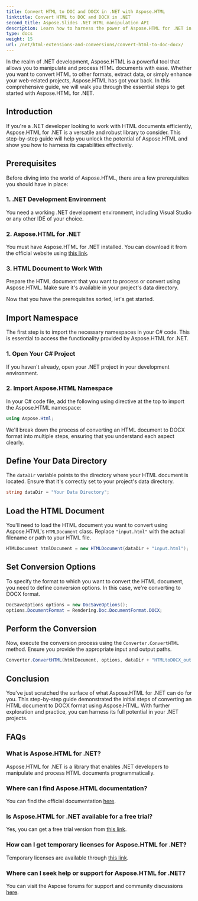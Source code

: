 ```yaml
---
title: Convert HTML to DOC and DOCX in .NET with Aspose.HTML
linktitle: Convert HTML to DOC and DOCX in .NET
second_title: Aspose.Slides .NET HTML manipulation API
description: Learn how to harness the power of Aspose.HTML for .NET in this step-by-step guide. Convert HTML to DOCX effortlessly and level up your .NET projects. Get started today!
type: docs
weight: 15
url: /net/html-extensions-and-conversions/convert-html-to-doc-docx/
---
```


In the realm of .NET development, Aspose.HTML is a powerful tool that allows you to manipulate and process HTML documents with ease. Whether you want to convert HTML to other formats, extract data, or simply enhance your web-related projects, Aspose.HTML has got your back. In this comprehensive guide, we will walk you through the essential steps to get started with Aspose.HTML for .NET.

## Introduction

If you're a .NET developer looking to work with HTML documents efficiently, Aspose.HTML for .NET is a versatile and robust library to consider. This step-by-step guide will help you unlock the potential of Aspose.HTML and show you how to harness its capabilities effectively.

## Prerequisites

Before diving into the world of Aspose.HTML, there are a few prerequisites you should have in place:

### 1. .NET Development Environment

You need a working .NET development environment, including Visual Studio or any other IDE of your choice.

### 2. Aspose.HTML for .NET

You must have Aspose.HTML for .NET installed. You can download it from the official website using [this link](https://releases.aspose.com/html/net/).

### 3. HTML Document to Work With

Prepare the HTML document that you want to process or convert using Aspose.HTML. Make sure it's available in your project's data directory.

Now that you have the prerequisites sorted, let's get started.

## Import Namespace

The first step is to import the necessary namespaces in your C# code. This is essential to access the functionality provided by Aspose.HTML for .NET.

### 1. Open Your C# Project

If you haven't already, open your .NET project in your development environment.

### 2. Import Aspose.HTML Namespace

In your C# code file, add the following using directive at the top to import the Aspose.HTML namespace:

```csharp
using Aspose.Html;
```

We'll break down the process of converting an HTML document to DOCX format into multiple steps, ensuring that you understand each aspect clearly.

## Define Your Data Directory

The `dataDir` variable points to the directory where your HTML document is located. Ensure that it's correctly set to your project's data directory.

```csharp
string dataDir = "Your Data Directory";
```

## Load the HTML Document

You'll need to load the HTML document you want to convert using Aspose.HTML's `HTMLDocument` class. Replace `"input.html"` with the actual filename or path to your HTML file.

```csharp
HTMLDocument htmlDocument = new HTMLDocument(dataDir + "input.html");
```

## Set Conversion Options

To specify the format to which you want to convert the HTML document, you need to define conversion options. In this case, we're converting to DOCX format.

```csharp
DocSaveOptions options = new DocSaveOptions();
options.DocumentFormat = Rendering.Doc.DocumentFormat.DOCX;
```

## Perform the Conversion

Now, execute the conversion process using the `Converter.ConvertHTML` method. Ensure you provide the appropriate input and output paths.

```csharp
Converter.ConvertHTML(htmlDocument, options, dataDir + "HTMLtoDOCX_out.docx");
```

## Conclusion

You've just scratched the surface of what Aspose.HTML for .NET can do for you. This step-by-step guide demonstrated the initial steps of converting an HTML document to DOCX format using Aspose.HTML. With further exploration and practice, you can harness its full potential in your .NET projects.

## FAQs

### What is Aspose.HTML for .NET?
Aspose.HTML for .NET is a library that enables .NET developers to manipulate and process HTML documents programmatically.

### Where can I find Aspose.HTML documentation?
You can find the official documentation [here](https://reference.aspose.com/html/net/).

### Is Aspose.HTML for .NET available for a free trial?
Yes, you can get a free trial version from [this link](https://releases.aspose.com/).

### How can I get temporary licenses for Aspose.HTML for .NET?
Temporary licenses are available through [this link](https://purchase.aspose.com/temporary-license/).

### Where can I seek help or support for Aspose.HTML for .NET?
You can visit the Aspose forums for support and community discussions [here](https://forum.aspose.com/).
